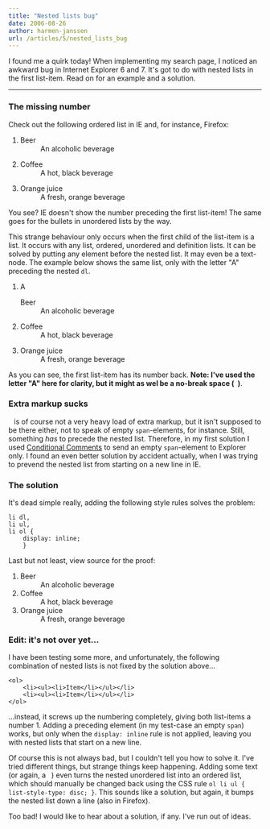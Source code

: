 ```yaml
---
title: "Nested lists bug"
date: 2006-08-26
author: harmen-janssen
url: /articles/5/nested_lists_bug
---
```


<p>
I found me a quirk today! When implementing my search page, I noticed an awkward bug in Internet Explorer 6 and 7. It's got to do with nested lists in the first list-item. Read on for an example and a solution.
</p>

---

### The missing number

Check out the following ordered list in IE and, for instance, Firefox:

1. <dl> <dt>Beer</dt> <dd>An alcoholic beverage</dd> </dl>
2. <dl> <dt>Coffee</dt> <dd>A hot, black beverage</dd> </dl>
3. <dl> <dt>Orange juice</dt> <dd>A fresh, orange beverage</dd> </dl>

You see? IE doesn't show the number preceding the first list-item! The same goes for the bullets in unordered lists by the way.

This strange behaviour only occurs when the first child of the list-item is a list. It occurs with any list, ordered, unordered and definition lists. It can be solved by putting any element before the nested list. It may even be a text-node. The example below shows the same list, only with the letter "A" preceding the nested `dl`.

1. A <dl> <dt>Beer</dt> <dd>An alcoholic beverage</dd> </dl>
2. <dl> <dt>Coffee</dt> <dd>A hot, black beverage</dd> </dl>
3. <dl> <dt>Orange juice</dt> <dd>A fresh, orange beverage</dd> </dl>

As you can see, the first list-item has its number back. **Note: I've used the letter "A" here for clarity, but it might as wel be a no-break space (` `)**.

### Extra markup sucks

` ` is of course not a very heavy load of extra markup, but it isn't supposed to be there either, not to speak of empty `span`-elements, for instance. Still, something _has_ to precede the nested list. Therefore, in my first solution I used [Conditional Comments](http://www.quirksmode.org/css/condcom.html "Read about conditional comments") to send an empty `span`-element to Explorer only. I found an even better solution by accident actually, when I was trying to prevend the nested list from starting on a new line in IE.

### The solution

It's dead simple really, adding the following style rules solves the problem:

```
li dl,
li ul,
li ol {
	display: inline;
	}
```

Last but not least, view source for the proof:

1. <dl style="display: inline;"> <dt>Beer</dt> <dd>An alcoholic beverage</dd> </dl>
2. <dl style="display: inline;"> <dt>Coffee</dt> <dd>A hot, black beverage</dd> </dl>
3. <dl style="display: inline;"> <dt>Orange juice</dt> <dd>A fresh, orange beverage</dd> </dl>

### Edit: it's not over yet...

I have been testing some more, and unfortunately, the following combination of nested lists is not fixed by the solution above...

```
<ol>
	<li><ul><li>Item</li></ul></li>
	<li><ul><li>Item</li></ul></li>
</ol>
```

...instead, it screws up the numbering completely, giving both list-items a number 1. Adding a preceding element (in my test-case an empty `span`) works, but only when the `display: inline` rule is not applied, leaving you with nested lists that start on a new line.

Of course this is not always bad, but I couldn't tell you how to solve it. I've tried different things, but strange things keep happening. Adding some text (or again, a ` `) even turns the nested unordered list into an ordered list, which should manually be changed back using the CSS rule `ol li ul { list-style-type: disc; }`. This sounds like a solution, but again, it bumps the nested list down a line (also in Firefox).

Too bad! I would like to hear about a solution, if any. I've run out of ideas.

